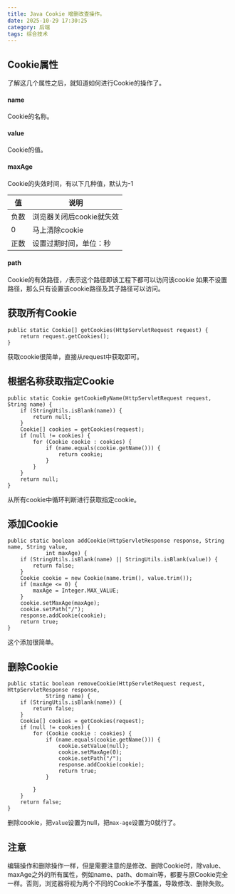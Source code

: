 ```yaml
---
title: Java Cookie 增删改查操作。
date: 2025-10-29 17:30:25
category: 后端
tags: 综合技术
---
```


## Cookie属性


了解这几个属性之后，就知道如何进行Cookie的操作了。

#### name

Cookie的名称。

#### value

Cookie的值。

#### maxAge

Cookie的失效时间，有以下几种值，默认为-1

值 | 说明
---|---
负数 | 浏览器关闭后cookie就失效
0 | 马上清除cookie
正数 | 设置过期时间，单位：秒

#### path

Cookie的有效路径，`/`表示这个路径即该工程下都可以访问该cookie 如果不设置路径，那么只有设置该cookie路径及其子路径可以访问。


## 获取所有Cookie


```
public static Cookie[] getCookies(HttpServletRequest request) {
	return request.getCookies();
}
```

获取cookie很简单，直接从request中获取即可。

## 根据名称获取指定Cookie


```
public static Cookie getCookieByName(HttpServletRequest request, String name) {
	if (StringUtils.isBlank(name)) {
		return null;
	}
	Cookie[] cookies = getCookies(request);
	if (null != cookies) {
		for (Cookie cookie : cookies) {
			if (name.equals(cookie.getName())) {
				return cookie;
			}
		}
	}
	return null;
}
```

从所有cookie中循环判断进行获取指定cookie。

## 添加Cookie


```
public static boolean addCookie(HttpServletResponse response, String name, String value,
			int maxAge) {
	if (StringUtils.isBlank(name) || StringUtils.isBlank(value)) {
		return false;
	}
	Cookie cookie = new Cookie(name.trim(), value.trim());
	if (maxAge <= 0) {
		maxAge = Integer.MAX_VALUE;
	}
	cookie.setMaxAge(maxAge);
	cookie.setPath("/");
	response.addCookie(cookie);
	return true;
}

```
这个添加很简单。

## 删除Cookie


```
public static boolean removeCookie(HttpServletRequest request, HttpServletResponse response,
			String name) {
	if (StringUtils.isBlank(name)) {
		return false;
	}
	Cookie[] cookies = getCookies(request);
	if (null != cookies) {
		for (Cookie cookie : cookies) {
			if (name.equals(cookie.getName())) {
				cookie.setValue(null);
				cookie.setMaxAge(0);
				cookie.setPath("/");
				response.addCookie(cookie);
				return true;
			}

		}
	}
	return false;
}
```

删除cookie，把`value`设置为null，把`max-age`设置为0就行了。

## 注意

编辑操作和删除操作一样，但是需要注意的是修改、删除Cookie时，除value、maxAge之外的所有属性，例如name、path、domain等，都要与原Cookie完全一样。否则，浏览器将视为两个不同的Cookie不予覆盖，导致修改、删除失败。 

